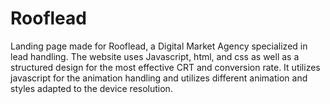 # Rooflead
Landing page made for Rooflead, a Digital Market Agency specialized in lead handling. The website uses Javascript, html, and css as well as a structured design for the most effective CRT and conversion rate. It utilizes javascript for the animation handling and utilizes different animation and styles adapted to the device resolution.
